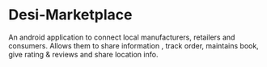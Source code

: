 # Desi-Marketplace
An android application to connect local manufacturers, retailers and consumers. Allows them to share information , track order, maintains book, give rating &amp; reviews and share location info.
